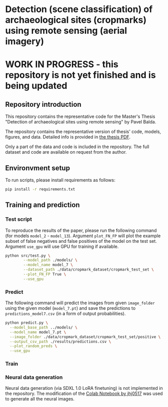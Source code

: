 #  Detection (scene classification) of archaeological sites (cropmarks) using remote sensing (aerial imagery)
#  WORK IN PROGRESS - this repository is not yet finished and is being updated
## Repository introduction
This repository contains the representative code for the Master's Thesis "Detection of archaeological sites using remote sensing"
by Pavel Balda.

The repository contains the representative version of thesis' code, models, figures, and data. Detailed info is provided in [the thesis PDF](Pavel%20Balda%20-%20Master's%20Thesis.pdf).

Only a part of the data and code is included in the repository. The full dataset and code are available on request from the author.

## Environvment setup

To run scripts, please install requirements as follows:
```bash
pip install -r requirements.txt
```

## Training and prediction


### Test script
To reproduce the results of the paper, please run the following command (for models `model_2` - `model_13`). Argument `plot_FN_FP` 
will plot the example subset of false negatives and false positives of the model on the test set. Argument `use_gpu` will use GPU for training if available. 
```bash
python src/test.py \
        --model_path ./models/ \
        --model_name model_7 \
        --dataset_path ./data/cropmark_dataset/cropmark_test_set \
        --plot_FN_FP True \
        --use_gpu

```

### Predict
The following command will predict the images from given `image_folder` using the given model (`model_7.pt`) and save the 
predictions to `predictions_model7.csv` (in a form of output probabilities).
```bash
python predict.py \
  --model_base_path ../models/ \
  --model_name model_7.pt \
  --image_folder ./data/cropmark_dataset/cropmark_test_set/positive \
  --output_csv_path ./results/predictions.csv \
  --plot_random_preds \
  --use_gpu

```
### Train

### Neural data generation
Neural data generation (via SDXL 1.0 LoRA finetuning) is not implemented in the repository. The modification of the [Colab Notebook by jhj0517](https://colab.research.google.com/github/jhj0517/finetuning-notebooks/blob/master/sdxl/finetuning_notebooks_sdxl_lora_dreambooth.ipynb)
was used to generate all the neural images.